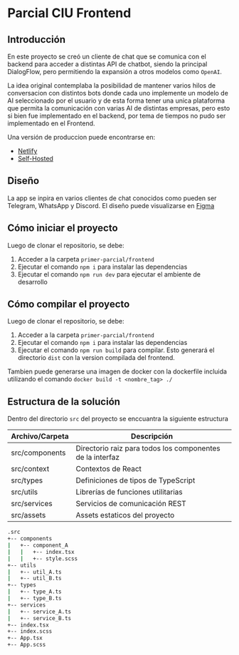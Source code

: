 # Parcial CIU Frontend

## Introducción
En este proyecto se creó un cliente de chat que se comunica con el backend para acceder a distintas API de chatbot, siendo la principal DialogFlow, pero permitiendo la expansión a otros modelos como `OpenAI`.

La idea original contemplaba la posibilidad de mantener varios hilos de conversacion con distintos bots donde cada uno implemente un modelo de AI seleccionado por el usuario y de esta forma tener una unica plataforma que permita la comunicación con varias AI de distintas empresas, pero esto si bien fue implementado en el backend, por tema de tiempos no pudo ser implementado en el Frontend.

Una versión de produccion puede encontrarse en:
- [Netlify](https://main--incredible-pegasus-cfa682.netlify.app/)
- [Self-Hosted](https://parcial1-ciu.lglab.com.ar/)

## Diseño
La app se inpira en varios clientes de chat conocidos como pueden ser Telegram, WhatsApp y Discord. El diseño puede visualizarse en [Figma](https://www.figma.com/file/NxIrFh6mAGtPpKSnKGwUFa/Untitled?type=design&node-id=3-43&mode=design&t=7aN5um1BILWuohuy-0)

## Cómo iniciar el proyecto
Luego de clonar el repositorio, se debe: 

1. Acceder a la carpeta `primer-parcial/frontend`
2. Ejecutar el comando `npm i` para instalar las dependencias
3. Ejecutar el comando `npm run dev` para ejecutar el ambiente de desarrollo 

## Cómo compilar el proyecto
Luego de clonar el repositorio, se debe: 

1. Acceder a la carpeta `primer-parcial/frontend`
2. Ejecutar el comando `npm i` para instalar las dependencias
3. Ejecutar el comando `npm run build` para compilar. Esto generará el directorio `dist` con la version compilada del frontend.

Tambien puede generarse una imagen de docker con la dockerfile incluida utilizando el comando `docker build -t <nombre_tag> ./`

## Estructura de la solución
Dentro del directorio `src` del proyecto se enccuantra la siguiente estructura


| Archivo/Carpeta | Descripción |
| --------------- | ----------- |
| src/components  | Directorio raiz para todos los componentes de la interfaz |
| src/context     | Contextos de React |
| src/types       | Definiciones de tipos de TypeScript |
| src/utils       | Librerías de funciones utilitarias |
| src/services    | Servicios de comunicación REST |
| src/assets      | Assets estaticos del proyecto |

```sh
.src
+-- components
|   +-- component_A   
|   |   +-- index.tsx
|   |   +-- style.scss
+-- utils
|   +-- util_A.ts
|   +-- util_B.ts
+-- types     
|   +-- type_A.ts
|   +-- type_B.ts
+-- services     
|   +-- service_A.ts
|   +-- service_B.ts
+-- index.tsx
+-- index.scss
+-- App.tsx
+-- App.scss
```
